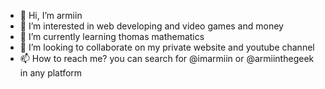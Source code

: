 - 👋 Hi, I’m armiin
- 👀 I’m interested in web developing and video games and money
- 🌱 I’m currently learning thomas mathematics 
- 💞️ I’m looking to collaborate on my private website and youtube channel
- 📫 How to reach me? you can search for @imarmiin or @armiinthegeek in any platform

<!---
imarmiin021/imarmiin021 is a ✨ special ✨ repository because its `README.md` (this file) appears on your GitHub profile.
You can click the Preview link to take a look at your changes.
--->
